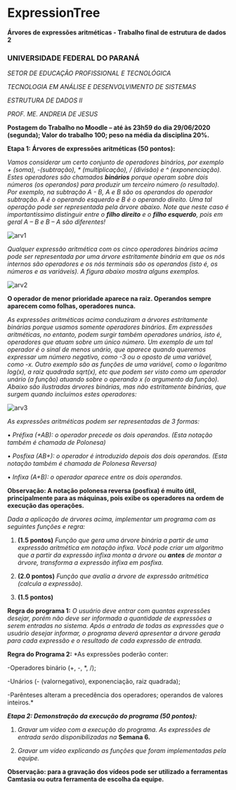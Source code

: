 # ExpressionTree

**Árvores de expressões aritméticas - Trabalho final de estrutura de dados 2**

### UNIVERSIDADE FEDERAL DO PARANÁ
*SETOR DE EDUCAÇÃO PROFISSIONAL E TECNOLÓGICA*

*TECNOLOGIA EM ANÁLISE E DESENVOLVIMENTO DE SISTEMAS*

*ESTRUTURA DE DADOS II*

*PROF. ME. ANDREIA DE JESUS*


**Postagem do Trabalho no Moodle – até às 23h59 do dia 29/06/2020 (segunda);
Valor do trabalho 100; 
peso na média da disciplina 20%.**

**Etapa 1: Árvores de expressões aritméticas (50 pontos):**

*Vamos considerar um certo conjunto de operadores binários, por exemplo + (soma), -(subtração), * (multiplicação), / (divisão) e ^ (exponenciação). Estes operadores são
chamados **binários** porque operam sobre dois números (os operandos) para produzir um terceiro número (o resultado). Por exemplo, na subtração A - B, A e B são os operandos
do operador subtração. A é o operando esquerdo e B é o operando direito. Uma tal operação pode ser representada pela árvore abaixo. Note que neste caso é
importantíssimo distinguir entre o **filho direito** e o **filho esquerdo**, pois em geral A – B e B – A são diferentes!*

![arv1](https://user-images.githubusercontent.com/59929856/87487047-093ea480-c613-11ea-9ef9-80eb8ad2464e.jpg)

*Qualquer expressão aritmética com os cinco operadores binários acima pode ser representada por uma árvore estritamente binária em que os nós internos são operadores
e os nós terminais são os operandos (isto é, os números e as variáveis). A figura abaixo mostra alguns exemplos.*

![arv2](https://user-images.githubusercontent.com/59929856/87487051-0c399500-c613-11ea-9ff6-a2e41ced9cb4.jpg)

 **O operador de menor prioridade aparece na raiz. Operandos sempre aparecem como folhas, operadores nunca.** 

*As expressões aritméticas acima conduziram a árvores estritamente binárias porque usamos somente operadores binários. Em expressões aritméticas, no entanto, podem
surgir também operadores unários, isto é, operadores que atuam sobre um único número. Um exemplo de um tal operador é o sinal de menos unário, que aparece quando
queremos expressar um número negativo, como -3 ou o oposto de uma variável, como -x. Outro exemplo são as funções de uma variável, como o logaritmo log(x), a raiz
quadrada sqrt(x), etc que podem ser visto como um operador unário (a função) atuando sobre o operando x (o argumento da função). Abaixo são ilustradas árvores binárias,
mas não estritamente binárias, que surgem quando incluímos estes operadores:*

![arv3](https://user-images.githubusercontent.com/59929856/87487063-0f348580-c613-11ea-91b7-9b8e3379a432.jpg)

*As expressões aritméticas podem ser representadas de 3 formas:*

• *Préfixa (+AB): o operador precede os dois operandos. (Esta notação também é
chamada de Polonesa)*

• *Posfixa (AB+): o operador é introduzido depois dos dois operandos. (Esta
notação também é chamada de Polonesa Reversa)*

• *Infixa (A+B): o operador aparece entre os dois operandos.*

**Observação: A notação polonesa reversa (posfixa) é muito útil, principalmente para as máquinas, pois exibe os operadores na ordem de execução das operações.** 

*Dada a aplicação de árvores acima, implementar um programa com as seguintes funções e regra:*

1. **(1.5 pontos)** *Função que gera uma árvore binária a partir de uma expressão aritmética em notação infixa. Você pode criar um algoritmo que a partir da
expressão infixa monta a árvore ou **antes** de montar a árvore, transforma a expressão infixa em posfixa.*

2. **(2.0 pontos)** *Função que avalia a árvore de expressão aritmética (calcula a expressão).*

3. **(1.5 pontos)**  

**Regra do programa 1:**
*O usuário deve entrar com quantas expressões desejar, porém não deve ser informada a quantidade de expressões a
serem entradas no sistema. Após a entrada de todas as expressões que o usuário desejar informar, o programa deverá apresentar a árvore gerada para cada
expressão e o resultado de cada expressão de entrada.*

**Regra do Programa 2:** 
*As expressões poderão conter: 

  -Operadores binário (+, -, *, /);
  
  -Unários (- (valornegativo), exponenciação, raiz quadrada);
  
  -Parênteses alteram a precedência dos operadores; operandos de valores inteiros.*

 ***Etapa 2: Demonstração da execução do programa (50 pontos):***

 1. *Gravar um vídeo com a execução do programa. As expressões de entrada serão disponibilizadas na* **Semana 6.** 

 2. *Gravar um vídeo explicando as funções que foram implementadas pela equipe.*

 **Observação: para a gravação dos vídeos pode ser utilizado a ferramentas Camtasia ou outra ferramenta de escolha da equipe.** 



